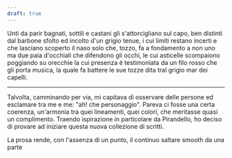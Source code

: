 ```yaml
---
draft: true
---
```


Unti da parir bagnati, sottili e castani gli s'attorcigliano sul capo, ben distinti dal barbone sfolto ed incolto d'un grigio tenue, i cui limiti restano incerti e che lasciano scoperto il naso solo che, tozzo, fa a fondamento a non uno ma due paia d'occhiali che difendono gli occhi, le cui asticelle scompaiono poggiando su orecchie la cui presenza è testimoniata da un filo rosso che gli porta musica, la quale fa battere le sue tozze dita tral grigio mar dei capelli.

---
Talvolta, camminando per via, mi capitava di osservare delle persone ed esclamare tra me e me: "ah! che personaggio". Pareva ci fosse una certa coerenza, un'armonia tra quei lineamenti, quei colori, che meritasse quasi un complimento. Traendo ispirazione in particolare da Pirandello, ho deciso di provare ad iniziare questa nuova collezione di scritti.

La prosa rende, con l'assenza di un punto, il continuo saltare smooth da una parte 